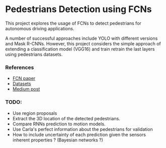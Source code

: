 # Pedestrians Detection using FCNs

This project explores the usage of FCNs to detect pedestrians for autonomous driving applications.

A number of successful approaches include YOLO with different versions and Mask R-CNNs. However, this project considers 
the simple approach of extending a classification model (VGG16) and train retrain the last layers 
using pedestrians datasets.  


### References

* [FCN paper](https://people.eecs.berkeley.edu/~jonlong/long_shelhamer_fcn.pdf)
* [Datasets](http://www.gavrila.net/)
* [Medium post](https://medium.com/nanonets/how-to-do-image-segmentation-using-deep-learning-c673cc5862ef)


### TODO:

* Use region proposals
* Extract the 3D location of the detected pedestrians.
* Compare RNNs prediction to motion models.
* Use Carla's perfect information about the pedestrians for validation
* How to include uncertainty of each prediction given the sensors inherent properties ? (Bayesian networks ?)
